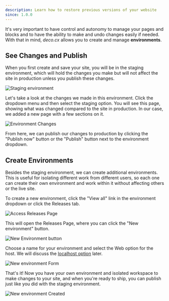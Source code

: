 ```yaml
---
description: Learn how to restore previous versions of your website
since: 1.0.0
---
```


It's very important to have control and autonomy to manage your pages and blocks and to have the ability to make and undo changes easily if needed. With that in mind, _deco.cx_ allows you to create and manage **environments**.

## See Changes and Publish

When you first create and save your site, you will be in the staging environment, which will hold the changes you make but will not affect the site in production unless you publish these changes.

![Staging environment](/docs/getting-started/changing-and-publishing/staging-env.png)

Let's take a look at the changes we made in this environment. Click the dropdown menu and then select the staging option. You will see this page, showing what was changed compared to the site in production. In our case, we added a new page with a few sections on it.

![Environment Changes](/docs/getting-started/changing-and-publishing/env-changes.png)

From here, we can publish our changes to production by clicking the "Publish now" button or the "Publish" button next to the environment dropdown.

## Create Environments

Besides the staging environment, we can create additional environments. This is useful for isolating different work from different users, so each one can create their own environment and work within it without affecting others or the live site.

To create a new environment, click the "View all" link in the environment dropdown or click the Releases tab.

![Access Releases Page](/docs/getting-started/changing-and-publishing/open-releases-tab.png)

This will open the Releases Page, where you can click the "New environment" button.

![New Environment button](/docs/getting-started/changing-and-publishing/new-env-btn.png)

Choose a name for your environment and select the Web option for the host. We will discuss the [localhost option](/docs/getting-started/developing/setup) later.

![New environment Form](/docs/getting-started/changing-and-publishing/creating-new-env.png)

That's it! Now you have your own environment and isolated workspace to make changes to your site, and when you're ready to ship, you can publish just like you did with the staging environment.

![New environment Created](/docs/getting-started/changing-and-publishing/env-created.png)
